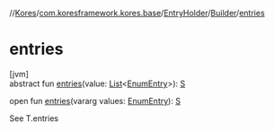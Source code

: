 //[Kores](../../../../index.md)/[com.koresframework.kores.base](../../index.md)/[EntryHolder](../index.md)/[Builder](index.md)/[entries](entries.md)

# entries

[jvm]\
abstract fun [entries](entries.md)(value: [List](https://kotlinlang.org/api/latest/jvm/stdlib/kotlin.collections/-list/index.html)<[EnumEntry](../../-enum-entry/index.md)>): [S](index.md)

open fun [entries](entries.md)(vararg values: [EnumEntry](../../-enum-entry/index.md)): [S](index.md)

See T.entries
